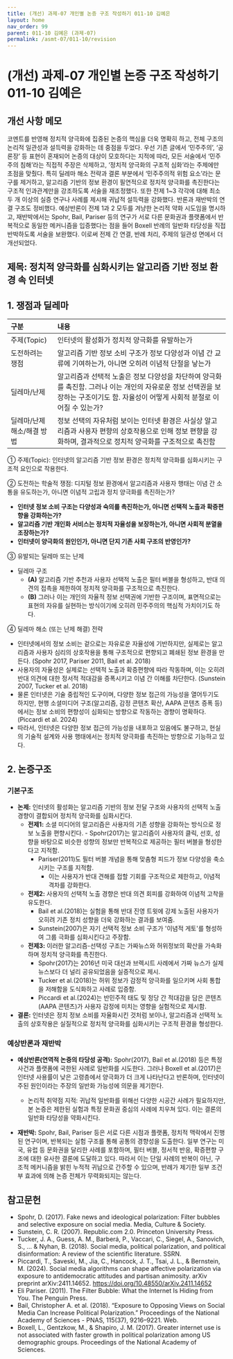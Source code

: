 ```yaml
---
title: (개선) 과제-07 개인별 논증 구조 작성하기 011-10 김예은
layout: home
nav_order: 99
parent: 011-10 김예은 (과제-07)
permalink: /asmt-07/011-10/revision
---
```


# (개선) 과제-07 개인별 논증 구조 작성하기 011-10 김예은 

## 개선 사항 메모

코멘트를 반영해 정치적 양극화에 집중된 논증의 핵심을 더욱 명확히 하고, 전체 구조의 논리적 일관성과 설득력을 강화하는 데 중점을 두었다. 우선 기존 글에서 ‘민주주의’, ‘공론장’ 등 표현이 혼재되어 논증의 대상이 모호하다는 지적에 따라, 모든 서술에서 ‘민주주의 침해’라는 직접적 주장은 삭제하고, ‘정치적 양극화의 구조적 심화’라는 주제에만 초점을 맞췄다. 특히 딜레마 해소 전략과 결론 부분에서 ‘민주주의적 위험 요소’라는 문구를 제거하고, 알고리즘 기반의 정보 환경이 필연적으로 정치적 양극화를 촉진한다는 구조적 인과관계만을 강조하도록 서술을 재조정했다. 또한 전제 1~3 각각에 대해 최소 두 개 이상의 실증 연구나 사례를 제시해 귀납적 설득력을 강화했다. 반론과 재반박의 연결 구조도 정비했다. 예상반론이 전제 1과 2 모두를 겨냥한 논리적 약화 시도임을 명시하고, 재반박에서는 Spohr, Bail, Pariser 등의 연구가 서로 다른 문화권과 플랫폼에서 반복적으로 동일한 메커니즘을 입증했다는 점을 들어 Boxell 반례의 일반화 타당성을 직접 반박하도록 서술을 보완했다. 이로써 전제 간 연결, 반례 처리, 주제의 일관성 면에서 더 개선되었다.

## 제목: 정치적 양극화를 심화시키는 알고리즘 기반 정보 환경 속 인터넷

## 1. 쟁점과 딜레마

| 구분 | 내용 |
|:---|:---|
| 주제(Topic) | 인터넷의 활성화가 정치적 양극화를 유발하는가 |
| 도전하려는 쟁점 | 알고리즘 기반 정보 소비 구조가 정보 다양성과 이념 간 교류에 기여하는가, 아니면 오히려 이념적 단절을 낳는가 |
| 딜레마/난제 | 알고리즘과 선택적 노출은 정보 다양성을 차단하여 양극화를 촉진함. 그러나 이는 개인의 자유로운 정보 선택권을 보장하는 구조이기도 함. 자율성이 어떻게 사회적 분절로 이어질 수 있는가? |
| 딜레마/난제 해소/해결 방법 | 정보 선택의 자유처럼 보이는 인터넷 환경은 사실상 알고리즘과 사용자 편향의 상호작용으로 인해 정보 편향을 강화하며, 결과적으로 정치적 양극화를 구조적으로 촉진함 |

① 주제(Topic): 인터넷의 알고리즘 기반 정보 환경은 정치적 양극화를 심화시키는 구조적 요인으로 작용한다.

② 도전하는 학술적 쟁점: 디지털 정보 환경에서 알고리즘과 사용자 행태는 이념 간 소통을 유도하는가, 아니면 이념적 고립과 정치 양극화를 촉진하는가?

- **인터넷 정보 소비 구조는 다양성과 숙의를 촉진하는가, 아니면 선택적 노출과 확증편향을 강화하는가?**  
- **알고리즘 기반 개인화 서비스는 정치적 자율성을 보장하는가, 아니면 사회적 분열을 조장하는가?**  
- **인터넷이 양극화의 원인인가, 아니면 단지 기존 사회 구조의 반영인가?**

③ 유발되는 딜레마 또는 난제

- 딜레마 구조
  - **(A)** 알고리즘 기반 추천과 사용자 선택적 노출은 필터 버블을 형성하고, 반대 의견의 접촉을 제한하여 정치적 양극화를 구조적으로 촉진한다.
  - **(B)** 그러나 이는 개인의 자율적 정보 선택권에 기반한 구조이며, 표면적으로는 표현의 자유를 실현하는 방식이기에 오히려 민주주의의 핵심적 가치이기도 하다.

④ 딜레마 해소 (또는 난제 해결) 전략

- 인터넷에서의 정보 소비는 겉으로는 자유로운 자율성에 기반하지만, 실제로는 알고리즘과 사용자 심리의 상호작용을 통해 구조적으로 편향되고 폐쇄된 정보 환경을 만든다. (Spohr 2017, Pariser 2011, Bail et al. 2018)
- 사용자의 자율성은 실제로는 선택적 노출과 확증편향에 따라 작동하며, 이는 오히려 반대 의견에 대한 정서적 적대감을 증폭시키고 이념 간 이해를 차단한다. (Sunstein 2007, Tucker et al. 2018)
- 물론 인터넷은 기술 중립적인 도구이며, 다양한 정보 접근의 가능성을 열어두기도 하지만, 현행 소셜미디어 구조(알고리즘, 감정 콘텐츠 확산, AAPA 콘텐츠 증폭 등)에서는 정보 소비의 편향성이 심화되는 방향으로 작동하는 경향이 명확하다. (Piccardi et al. 2024)
- 따라서, 인터넷은 다양한 정보 접근의 가능성을 내포하고 있음에도 불구하고, 현실의 기술적 설계와 사용 행태에서는 정치적 양극화를 촉진하는 방향으로 기능하고 있다.

## 2. 논증구조

### 기본구조

- **논제:** 인터넷의 활성화는 알고리즘 기반의 정보 전달 구조와 사용자의 선택적 노출 경향이 결합되어 정치적 양극화를 심화시킨다.
  - **전제1:** 소셜 미디어의 알고리즘은 사용자의 기존 성향을 강화하는 방식으로 정보 노출을 편향시킨다.
        - Spohr(2017)는 알고리즘이 사용자의 클릭, 선호, 성향을 바탕으로 비슷한 성향의 정보만 반복적으로 제공하는 필터 버블을 형성한다고 지적함.
	- Pariser(2011)도 필터 버블 개념을 통해 맞춤형 피드가 정보 다양성을 축소시키는 구조를 지적함.
        - 이는 사용자가 반대 견해를 접할 기회를 구조적으로 제한하고, 이념적 격차를 강화한다.
  - **전제2:** 사용자의 선택적 노출 경향은 반대 의견 회피를 강화하여 이념적 고착을 유도한다.
    - Bail et al.(2018)는 실험을 통해 반대 진영 트윗에 강제 노출된 사용자가 오히려 기존 정치 성향을 더욱 강화하는 결과를 보여줌.
    - Sunstein(2007)은 자기 선택적 정보 소비 구조가 '이념적 게토'를 형성하여 그룹 극화를 심화시킨다고 주장함.
  - **전제3:** 이러한 알고리즘-선택성 구조는 가짜뉴스와 허위정보의 확산을 가속화하며 정치적 양극화를 촉진한다.
      - Spohr(2017)는 2016년 미국 대선과 브렉시트 사례에서 가짜 뉴스가 실제 뉴스보다 더 널리 공유되었음을 실증적으로 제시.
      - Tucker et al.(2018)는 허위 정보가 감정적 양극화를 일으키며 사회 통합을 저해함을 도식화하고 사례로 입증함.
      - Piccardi et al.(2024)는 반민주적 태도 및 정당 간 적대감을 담은 콘텐츠(AAPA 콘텐츠)가 사용자 감정에 미치는 영향을 실험적으로 제시함.
- **결론:** 인터넷은 정치 정보 소비를 자율화시킨 것처럼 보이나, 알고리즘과 선택적 노출의 상호작용은 실질적으로 정치적 양극화를 심화시키는 구조적 환경을 형성한다.  

### 예상반론과 재반박

- **예상반론(연역적 논증의 타당성 공격):** Spohr(2017), Bail et al.(2018) 등은 특정 사건과 플랫폼에 국한된 사례로 일반화를 시도한다. 그러나 Boxell et al.(2017)은 인터넷 사용률이 낮은 고령층에서 양극화가 더 크게 나타난다고 반론하며, 인터넷이 주된 원인이라는 주장의 일반화 가능성에 의문을 제기한다.
  - 논리적 취약점 지적: 귀납적 일반화를 위해선 다양한 시공간 사례가 필요하지만, 본 논증은 제한된 실험과 특정 문화권 중심의 사례에 치우쳐 있다. 이는 결론의 일반화 타당성을 약화시킨다.

- **재반박:** Spohr, Bail, Pariser 등은 서로 다른 시점과 플랫폼, 정치적 맥락에서 진행된 연구이며, 반복되는 실험 구조를 통해 공통의 경향성을 도출한다. 일부 연구는 미국, 유럽 등 문화권을 달리한 사례를 포함하며, 필터 버블, 정서적 반응, 확증편향 구조에 대한 유사한 결론에 도달하고 있다. 따라서 이는 단일 사례의 반복이 아닌, 구조적 메커니즘을 밝힌 누적적 귀납으로 간주할 수 있으며, 반례가 제기한 일부 조건부 효과에 의해 논증 전체가 무력화되지는 않는다.

## 참고문헌

- Spohr, D. (2017). Fake news and ideological polarization: Filter bubbles and selective exposure on social media. Media, Culture & Society.
- Sunstein, C. R. (2007). Republic.com 2.0. Princeton University Press.
- Tucker, J. A., Guess, A. M., Barberá, P., Vaccari, C., Siegel, A., Sanovich, S., … & Nyhan, B. (2018). Social media, political polarization, and political disinformation: A review of the scientific literature. SSRN.
- Piccardi, T., Saveski, M., Jia, C., Hancock, J. T., Tsai, J. L., & Bernstein, M. (2024). Social media algorithms can shape affective polarization via exposure to antidemocratic attitudes and partisan animosity. arXiv preprint arXiv:2411.14652. https://doi.org/10.48550/arXiv.2411.14652
- Eli Pariser. (2011). The Filter Bubble: What the Internet Is Hiding from You. The Penguin Press.
- Bail, Christopher A. et al. (2018). “Exposure to Opposing Views on Social Media Can Increase Political Polarization.” Proceedings of the National Academy of Sciences - PNAS, 115(37), 9216–9221. Web.
- Boxell, L., Gentzkow, M., & Shapiro, J. M. (2017). Greater internet use is not associated with faster growth in political polarization among US demographic groups. Proceedings of the National Academy of Sciences.